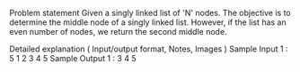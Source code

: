 Problem statement
Given a singly linked list of 'N' nodes. The objective is to determine the middle node of a singly linked list. However, if the list has an even number of nodes, we return the second middle node.

Detailed explanation ( Input/output format, Notes, Images )
Sample Input 1 :
5
1 2 3 4 5
Sample Output 1 :
3 4 5
